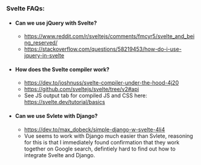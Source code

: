 ### Svelte FAQs:

- #### Can we use jQuery with Svelte?
  - https://www.reddit.com/r/sveltejs/comments/fmcyr5/svelte_and_being_reserved/
  - https://stackoverflow.com/questions/58219453/how-do-i-use-jquery-in-svelte

- #### How does the Svelte compiler work?
  - https://dev.to/joshnuss/svelte-compiler-under-the-hood-4j20
  - https://github.com/sveltejs/svelte/tree/v2#api
  - See JS output tab for compiled JS and CSS here: https://svelte.dev/tutorial/basics

- #### Can we use Svlete with Django?
  - https://dev.to/max_dobeck/simple-django-w-svelte-4li4
  - Vue seems to work with Django much easier than Svlete, reasoning for this is that I immediately found confirmation that they work together on Google search, defintiely hard to find out how to integrate Svelte and Django.
